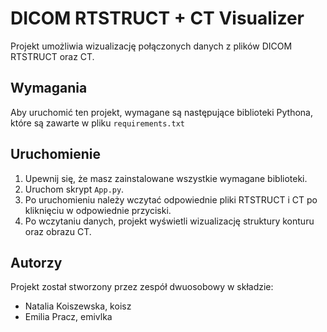 # DICOM RTSTRUCT + CT Visualizer

Projekt umożliwia wizualizację połączonych danych z plików DICOM RTSTRUCT oraz CT.

## Wymagania

Aby uruchomić ten projekt, wymagane są następujące biblioteki Pythona, które są zawarte w pliku `requirements.txt`

## Uruchomienie

1. Upewnij się, że masz zainstalowane wszystkie wymagane biblioteki.
2. Uruchom skrypt `App.py`.
3. Po uruchomieniu należy wczytać odpowiednie pliki RTSTRUCT i CT po kliknięciu w odpowiednie przyciski.
4. Po wczytaniu danych, projekt wyświetli wizualizację struktury konturu oraz obrazu CT.

## Autorzy

Projekt został stworzony przez zespół dwuosobowy w składzie:
- Natalia Koiszewska, koisz
- Emilia Pracz, emivlka
